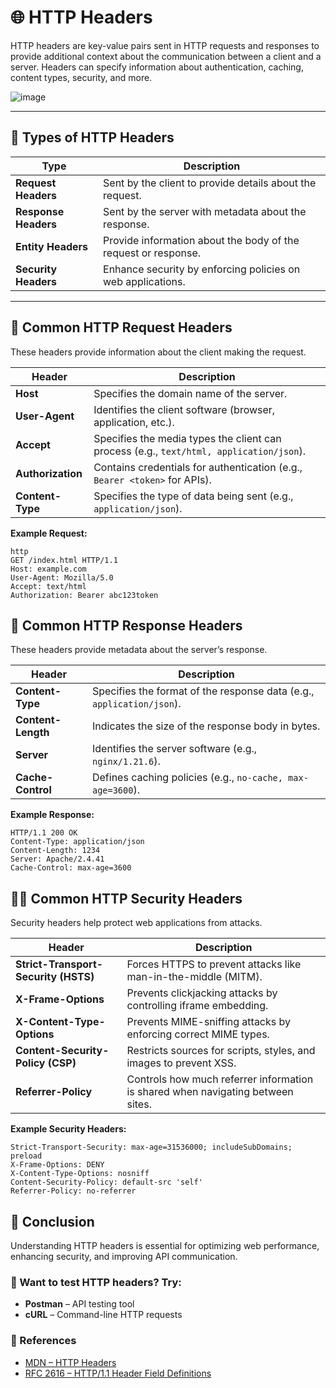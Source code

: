 # 🌐 HTTP Headers

HTTP headers are key-value pairs sent in HTTP requests and responses to provide additional context about the communication between a client and a server. Headers can specify information about authentication, caching, content types, security, and more.

![image](https://github.com/user-attachments/assets/3cd1e531-3563-4040-860c-ed29ff216cb7)


---

## 📌 Types of HTTP Headers

| Type              | Description |
|------------------|-------------|
| **Request Headers**  | Sent by the client to provide details about the request. |
| **Response Headers** | Sent by the server with metadata about the response. |
| **Entity Headers**   | Provide information about the body of the request or response. |
| **Security Headers** | Enhance security by enforcing policies on web applications. |

---

## 🔹 **Common HTTP Request Headers**
These headers provide information about the client making the request.

| Header            | Description |
|------------------|-------------|
| **Host**         | Specifies the domain name of the server. |
| **User-Agent**   | Identifies the client software (browser, application, etc.). |
| **Accept**       | Specifies the media types the client can process (e.g., `text/html, application/json`). |
| **Authorization** | Contains credentials for authentication (e.g., `Bearer <token>` for APIs). |
| **Content-Type** | Specifies the type of data being sent (e.g., `application/json`). |

**Example Request:**
```
http
GET /index.html HTTP/1.1
Host: example.com
User-Agent: Mozilla/5.0
Accept: text/html
Authorization: Bearer abc123token

```
## 🔹 **Common HTTP Response Headers**


These headers provide metadata about the server’s response.

| Header           | Description |
|-----------------|-------------|
| **Content-Type**  | Specifies the format of the response data (e.g., `application/json`). |
| **Content-Length** | Indicates the size of the response body in bytes. |
| **Server**        | Identifies the server software (e.g., `nginx/1.21.6`). |
| **Cache-Control** | Defines caching policies (e.g., `no-cache, max-age=3600`). |

**Example Response:**

```
HTTP/1.1 200 OK
Content-Type: application/json
Content-Length: 1234
Server: Apache/2.4.41
Cache-Control: max-age=3600
```

## 🔹🔐 **Common HTTP Security Headers**

Security headers help protect web applications from attacks.

| Header                          | Description |
|---------------------------------|-------------|
| **Strict-Transport-Security (HSTS)** | Forces HTTPS to prevent attacks like man-in-the-middle (MITM). |
| **X-Frame-Options**             | Prevents clickjacking attacks by controlling iframe embedding. |
| **X-Content-Type-Options**      | Prevents MIME-sniffing attacks by enforcing correct MIME types. |
| **Content-Security-Policy (CSP)** | Restricts sources for scripts, styles, and images to prevent XSS. |
| **Referrer-Policy**             | Controls how much referrer information is shared when navigating between sites. |

**Example Security Headers:**

```
Strict-Transport-Security: max-age=31536000; includeSubDomains; preload
X-Frame-Options: DENY
X-Content-Type-Options: nosniff
Content-Security-Policy: default-src 'self'
Referrer-Policy: no-referrer
```

## 🚀 Conclusion

Understanding HTTP headers is essential for optimizing web performance, enhancing security, and improving API communication.

### 🔹 Want to test HTTP headers? Try:
- **Postman** – API testing tool  
- **cURL** – Command-line HTTP requests  

### 🔗 References  
- [MDN – HTTP Headers](https://developer.mozilla.org/en-US/docs/Web/HTTP/Headers)  
- [RFC 2616 – HTTP/1.1 Header Field Definitions](https://datatracker.ietf.org/doc/html/rfc2616)  
